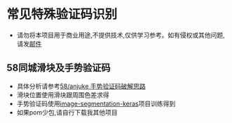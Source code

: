 # 常见特殊验证码识别
* 请勿将本项目用于商业用途,不提供技术,仅供学习参考。如有侵权或其他问题,请发[邮件](fenghongbingcha@gmail.com)
## 58同城滑块及手势验证码
* 具体分析请参考[58/anjuke 手势验证码破解思路](https://www.cnblogs.com/triangle959/p/spider-captcha.html)
* 滑块位置使用滑块跟周围色差求得
* 手势验证码使用[image-segmentation-keras](https://github.com/divamgupta/image-segmentation-keras)项目训练得到
* 如果pom少包,请自行下载我其他项目